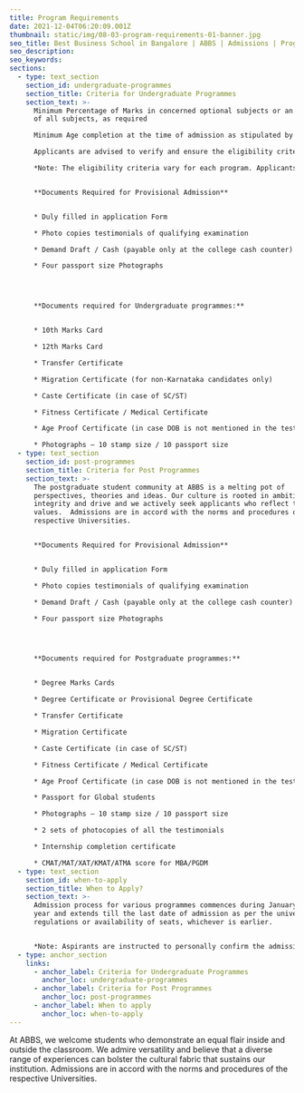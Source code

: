 ```yaml
---
title: Program Requirements
date: 2021-12-04T06:20:09.001Z
thumbnail: static/img/08-03-program-requirements-01-banner.jpg
seo_title: Best Business School in Bangalore | ABBS | Admissions | Program Requirements
seo_description: 
seo_keywords: 
sections:
  - type: text_section
    section_id: undergraduate-programmes
    section_title: Criteria for Undergraduate Programmes
    section_text: >-
      Minimum Percentage of Marks in concerned optional subjects or an aggregate
      of all subjects, as required

      Minimum Age completion at the time of admission as stipulated by the concerned University

      Applicants are advised to verify and ensure the eligibility criteria as per the program specification.

      *Note: The eligibility criteria vary for each program. Applicants are advised to verify the program specific criteria.*


      **Documents Required for Provisional Admission**


      * Duly filled in application Form

      * Photo copies testimonials of qualifying examination

      * Demand Draft / Cash (payable only at the college cash counter) of Registration Fees

      * Four passport size Photographs




      **Documents required for Undergraduate programmes:**


      * 10th Marks Card

      * 12th Marks Card

      * Transfer Certificate

      * Migration Certificate (for non-Karnataka candidates only)

      * Caste Certificate (in case of SC/ST)

      * Fitness Certificate / Medical Certificate

      * Age Proof Certificate (in case DOB is not mentioned in the testimonials)

      * Photographs – 10 stamp size / 10 passport size
  - type: text_section
    section_id: post-programmes
    section_title: Criteria for Post Programmes
    section_text: >-
      The postgraduate student community at ABBS is a melting pot of
      perspectives, theories and ideas. Our culture is rooted in ambition,
      integrity and drive and we actively seek applicants who reflect these
      values.  Admissions are in accord with the norms and procedures of the
      respective Universities.


      **Documents Required for Provisional Admission**


      * Duly filled in application Form

      * Photo copies testimonials of qualifying examination

      * Demand Draft / Cash (payable only at the college cash counter) of Registration Fees

      * Four passport size Photographs




      **Documents required for Postgraduate programmes:**


      * Degree Marks Cards

      * Degree Certificate or Provisional Degree Certificate

      * Transfer Certificate

      * Migration Certificate

      * Caste Certificate (in case of SC/ST)

      * Fitness Certificate / Medical Certificate

      * Age Proof Certificate (in case DOB is not mentioned in the testimonials)

      * Passport for Global students

      * Photographs – 10 stamp size / 10 passport size

      * 2 sets of photocopies of all the testimonials

      * Internship completion certificate

      * CMAT/MAT/XAT/KMAT/ATMA score for MBA/PGDM
  - type: text_section
    section_id: when-to-apply
    section_title: When to Apply?
    section_text: >-
      Admission process for various programmes commences during January of every
      year and extends till the last date of admission as per the university
      regulations or availability of seats, whichever is earlier.


      *Note: Aspirants are instructed to personally confirm the admission dates and timelines from the admissions office.*
  - type: anchor_section
    links:
      - anchor_label: Criteria for Undergraduate Programmes
        anchor_loc: undergraduate-programmes
      - anchor_label: Criteria for Post Programmes
        anchor_loc: post-programmes
      - anchor_label: When to apply
        anchor_loc: when-to-apply
---
```

At ABBS, we welcome students who demonstrate an equal flair inside and outside the classroom. We admire versatility and believe that a diverse range of experiences can bolster the cultural fabric that sustains our institution. Admissions are in accord with the norms and procedures of the respective Universities.